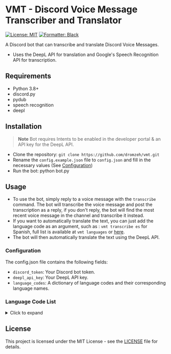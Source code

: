 # VMT - Discord Voice Message Transcriber and Translator

[![License: MIT](https://img.shields.io/badge/license-MIT-blueviolet.svg)](https://github.com/dromzeh/vmt)
[![Formatter: Black](https://img.shields.io/badge/formatter-Black-lightgrey.svg)](https://black.readthedocs.io/en/stable/)

A Discord bot that can transcribe and translate Discord Voice Messages.

- Uses the DeepL API for translation and Google's Speech Recognition API for transcription.

## Requirements

- Python 3.8+
- discord.py
- pydub
- speech recognition
- deepl

## Installation

> **Note**
> Bot requires Intents to be enabled in the developer portal & an API key for the DeepL API.

- Clone the repository: `git clone https://github.com/dromzeh/vmt.git`
- Rename the `config.example.json` file to `config.json` and fill in the necessary values (See [Configuration](#configuration)) 
- Run the bot: python bot.py

## Usage

- To use the bot, simply reply to a voice message with the `transcribe` command. The bot will transcribe the voice message and post the transcription as a reply, if you don't reply, the bot will find the most recent voice message in the channel and transcribe it instead.
- If you want to automatically translate the text, you can just add the language code as an argument, such as : `vmt transcribe es` for Spanish, full list is available at `vmt languages` or [here](#language-code-list).
- The bot will then automatically translate the text using the DeepL API.

### Configuration

The config.json file contains the following fields:

- `discord_token`: Your Discord bot token.
- `deepl_api_key`: Your DeepL API key.
- `language_codes`: A dictionary of language codes and their corresponding language names.

### Language Code List

<details>
<summary>Click to expand</summary>

```js
    "language_codes": {
        "BG": "Bulgarian",
        "CS": "Czech",
        "DA": "Danish",
        "DE": "German",
        "EL": "Greek",
        "EN-GB": "English (British)",
        "EN-US": "English (American)",
        "ES": "Spanish",
        "ET": "Estonian",
        "FI": "Finnish",
        "FR": "French",
        "HU": "Hungarian",
        "ID": "Indonesian",
        "IT": "Italian",
        "JA": "Japanese",
        "KO": "Korean",
        "LT": "Lithuanian",
        "LV": "Latvian",
        "NB": "Norwegian (Bokmål)",
        "NL": "Dutch",
        "PL": "Polish",
        "PT-BR": "Portuguese (Brazilian)",
        "PT-PT": "Portuguese",
        "RO": "Romanian",
        "RU": "Russian",
        "SK": "Slovak",
        "SL": "Slovenian",
        "SV": "Swedish",
        "TR": "Turkish",
        "UK": "Ukrainian",
        "ZH": "Chinese (simplified)"
    }
```

</details>

## License

This project is licensed under the MIT License - see the [LICENSE](LICENSE) file for details.
